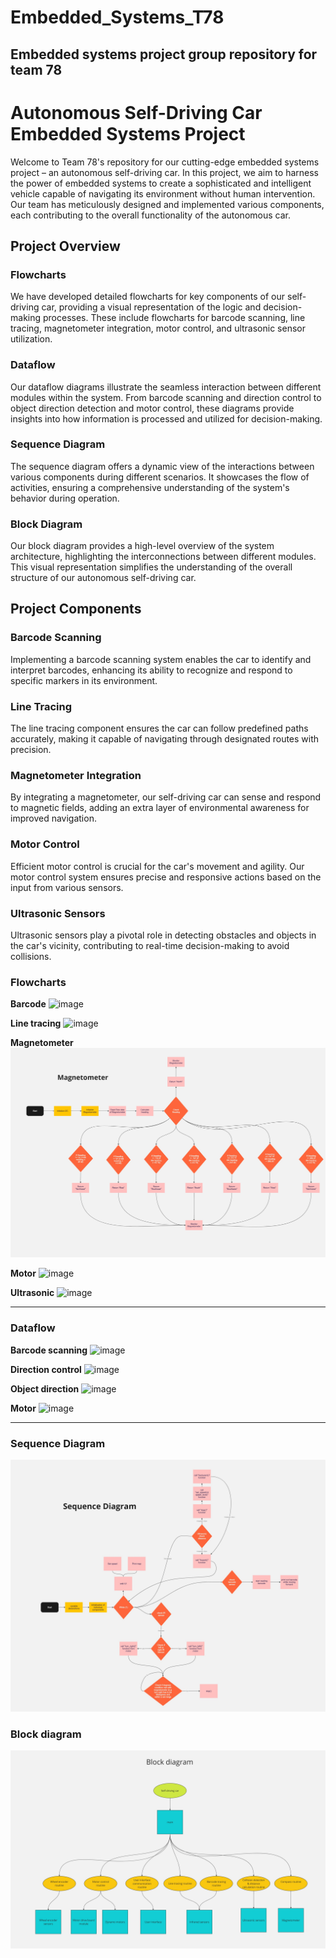 # Embedded_Systems_T78
## Embedded systems project group repository for team 78

# Autonomous Self-Driving Car Embedded Systems Project

Welcome to Team 78's repository for our cutting-edge embedded systems project – an autonomous self-driving car. In this project, we aim to harness the power of embedded systems to create a sophisticated and intelligent vehicle capable of navigating its environment without human intervention. Our team has meticulously designed and implemented various components, each contributing to the overall functionality of the autonomous car.

## Project Overview

### Flowcharts

We have developed detailed flowcharts for key components of our self-driving car, providing a visual representation of the logic and decision-making processes. These include flowcharts for barcode scanning, line tracing, magnetometer integration, motor control, and ultrasonic sensor utilization.

### Dataflow

Our dataflow diagrams illustrate the seamless interaction between different modules within the system. From barcode scanning and direction control to object direction detection and motor control, these diagrams provide insights into how information is processed and utilized for decision-making.

### Sequence Diagram

The sequence diagram offers a dynamic view of the interactions between various components during different scenarios. It showcases the flow of activities, ensuring a comprehensive understanding of the system's behavior during operation.

### Block Diagram

Our block diagram provides a high-level overview of the system architecture, highlighting the interconnections between different modules. This visual representation simplifies the understanding of the overall structure of our autonomous self-driving car.

## Project Components

### Barcode Scanning

Implementing a barcode scanning system enables the car to identify and interpret barcodes, enhancing its ability to recognize and respond to specific markers in its environment.

### Line Tracing

The line tracing component ensures the car can follow predefined paths accurately, making it capable of navigating through designated routes with precision.

### Magnetometer Integration

By integrating a magnetometer, our self-driving car can sense and respond to magnetic fields, adding an extra layer of environmental awareness for improved navigation.

### Motor Control

Efficient motor control is crucial for the car's movement and agility. Our motor control system ensures precise and responsive actions based on the input from various sensors.

### Ultrasonic Sensors

Ultrasonic sensors play a pivotal role in detecting obstacles and objects in the car's vicinity, contributing to real-time decision-making to avoid collisions.


### Flowcharts
**Barcode**
![image](https://github.com/xrando/Embedded_Systems_T78/assets/56796695/13552d2f-2db4-4628-8bca-72aa8c6590be)

**Line tracing**
![image](https://github.com/xrando/Embedded_Systems_T78/assets/56796695/277a9d11-a450-4150-8719-3a56efd52ccc)

**Magnetometer**
![image](https://github.com/xrando/Embedded_Systems_T78/blob/main/Diagrams/Flowcharts/magneto_flowchart.jpg?raw=true)

**Motor**
![image](https://github.com/xrando/Embedded_Systems_T78/assets/56796695/1dc24185-64b5-4a8f-86f4-8dc0827a7d17)

**Ultrasonic**
![image](https://github.com/xrando/Embedded_Systems_T78/assets/56796695/0e6b970f-4064-4791-af04-affa58c235aa)

--- 
### Dataflow
**Barcode scanning**
![image](https://github.com/xrando/Embedded_Systems_T78/assets/56796695/79bd0ae1-340b-4cf8-b6e8-23599b218b5d)

**Direction control**
![image](https://github.com/xrando/Embedded_Systems_T78/assets/56796695/24f9fd13-e789-4efd-91f1-60af7980efcb)

**Object direction**
![image](https://github.com/xrando/Embedded_Systems_T78/assets/56796695/f229e278-162b-463d-8e99-4510977babb5)

**Motor**
![image](https://github.com/xrando/Embedded_Systems_T78/assets/56796695/7ba8cbdc-f0ba-4f2c-bfe1-fcca47dfd925)

---
### Sequence Diagram
![image](https://github.com/xrando/Embedded_Systems_T78/blob/main/Diagrams/sequence_diagram.jpg?raw=true)

### Block diagram
![image](https://github.com/xrando/Embedded_Systems_T78/blob/main/Diagrams/block_diagram.jpg?raw=true)










